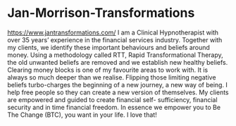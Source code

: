 # Jan-Morrison-Transformations
https://www.jantransformations.com/
I am a Clinical Hypnotherapist with over 35 years’ experience in the financial services industry. Together with my clients, we identify these important behaviours and beliefs around money. Using a methodology called RTT, Rapid Transformational Therapy, the old unwanted beliefs are removed and we establish new healthy beliefs. Clearing money blocks is one of my favourite areas to work with. It is always so much deeper than we realise. Flipping those limiting negative beliefs turbo-charges the beginning of a new journey, a new way of being. I help free people so they can create a new version of themselves. My clients are empowered and guided to create financial self- sufficiency, financial security and in time financial freedom. In essence we empower you to Be The Change (BTC), you want in your life. I love that!
